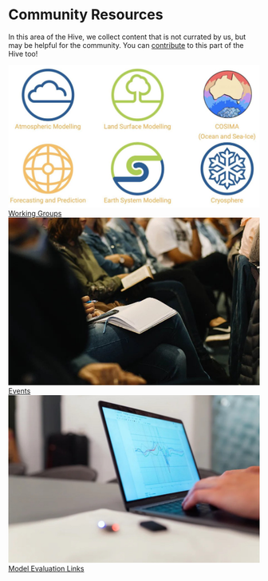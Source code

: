 # Community Resources

<!-- {% include "call_contribute.md" %} -->

In this area of the Hive, we collect content that is not currated by us, but may be helpful for the community. You can [contribute](../contribute/index.md) to this part of the Hive too!

<div class="card-container" style="flex-wrap:nowrap;">
    <a href="community_working_groups" class="vertical-card aspect-ratio1to1">
        <div class="vertical-card-image-container">
            <img class="img-cover" src="../assets/community_workinggroups.jpg" alt="Working Groups">
        </div>
        <div class="vertical-card-text-container bold">Working Groups</div>
    </a>
    <a href="https://www.access-nri.org.au/community/events/" class="vertical-card aspect-ratio1to1" target="_blank">
        <div class="vertical-card-image-container">
            <img class="img-cover" src="../assets/events_2.jpg" alt="Events">
        </div>
        <div class="vertical-card-text-container bold">Events</div>
    </a>
    <a href="community_med" class="vertical-card aspect-ratio1to1">
        <div class="vertical-card-image-container">
            <img class="img-cover" src="../assets/community_medlinks.jpg" alt="Model Evaluation Links">
        </div>
        <div class="vertical-card-text-container bold">Model Evaluation Links</div>
    </a>
</div>